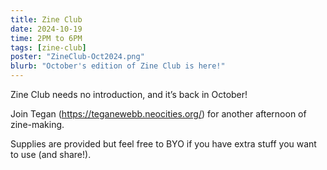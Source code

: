 ```yaml
---
title: Zine Club
date: 2024-10-19
time: 2PM to 6PM
tags: [zine-club]
poster: "ZineClub-Oct2024.png"
blurb: "October's edition of Zine Club is here!"
---
```

Zine Club needs no introduction, and it’s back in October!

Join Tegan (https://teganewebb.neocities.org/) for another afternoon of zine-making.

Supplies are provided but feel free to BYO if you have extra stuff you want to use (and share!).
